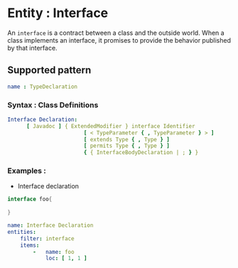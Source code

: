 # Entity : Interface
An `interface` is a contract between a class and the outside world. When a class implements an interface, it promises to provide the behavior published by that interface.
## Supported pattern
```yaml
name : TypeDeclaration
```
### Syntax : Class Definitions
```yaml
Interface Declaration:
      [ Javadoc ] { ExtendedModifier } interface Identifier
                        [ < TypeParameter { , TypeParameter } > ]
                        [ extends Type { , Type } ]
                        [ permits Type { , Type } ]
                        { { InterfaceBodyDeclaration | ; } }
```
### Examples : 
- Interface declaration
```java
interface foo{
    
}
```
```yaml
name: Interface Declaration
entities:
    filter: interface
    items:
        -   name: foo
            loc: [ 1, 1 ]
```